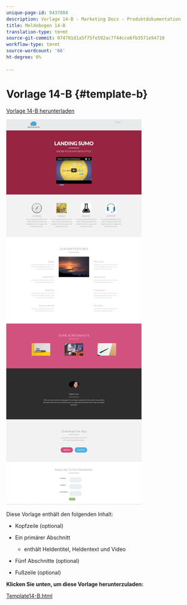 ```yaml
---
unique-page-id: 9437804
description: Vorlage 14-B - Marketing Docs - Produktdokumentation
title: Meldebogen 14-B
translation-type: tm+mt
source-git-commit: 074701d1a5f75fe592ac7f44cce6fb3571e94710
workflow-type: tm+mt
source-wordcount: '66'
ht-degree: 0%

---
```



# Vorlage 14-B {#template-b}

[Vorlage 14-B herunterladen](https://docs.marketo.com/download/attachments/9437804/template-14b.html?version=1&amp;modificationdate=1438980216000&amp;api=v2)

![](assets/image2015-8-11-15-3a42-3a35.png)

Diese Vorlage enthält den folgenden Inhalt:

* Kopfzeile (optional)
* Ein primärer Abschnitt

   * enthält Heldentitel, Heldentext und Video

* Fünf Abschnitte (optional)
* Fußzeile (optional)

**Klicken Sie unten, um diese Vorlage herunterzuladen:**

[Template14-B.html](https://docs.marketo.com/download/attachments/9437804/template-14b.html?version=1&amp;modificationdate=1438980216000&amp;api=v2)
